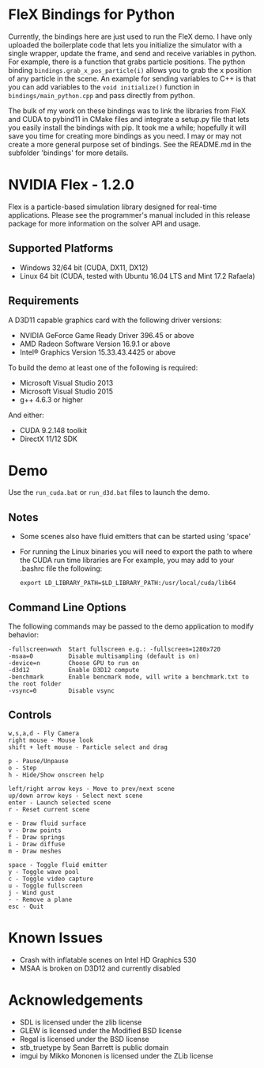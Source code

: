 FleX Bindings for Python
===================
Currently, the bindings here are just used to run the FleX demo. I have only uploaded the boilerplate code that lets you initialize the simulator with a single wrapper, update the frame, and send and receive variables in python. For example, there is a function that grabs particle positions. The python binding `bindings.grab_x_pos_particle(i)` allows you to grab the x position of any particle in the scene. An example for sending variables to C++ is that you can add variables to the `void initialize()` function in `bindings/main_python.cpp` and pass directly from python.

The bulk of my work on these bindings was to link the libraries from FleX and CUDA to pybind11 in CMake files and integrate a setup.py file that lets you easily install the bindings with pip. It took me a while; hopefully it will save you time for creating more bindings as you need. I may or may not create a more general purpose set of bindings. See the README.md in the subfolder 'bindings' for more details.


NVIDIA Flex - 1.2.0
===================

Flex is a particle-based simulation library designed for real-time applications.
Please see the programmer's manual included in this release package for more information on
the solver API and usage.

Supported Platforms
-------------------

* Windows 32/64 bit (CUDA, DX11, DX12)
* Linux 64 bit (CUDA, tested with Ubuntu 16.04 LTS and Mint 17.2 Rafaela)

Requirements
------------

A D3D11 capable graphics card with the following driver versions:

* NVIDIA GeForce Game Ready Driver 396.45 or above
* AMD Radeon Software Version 16.9.1 or above
* Intel® Graphics Version 15.33.43.4425 or above

To build the demo at least one of the following is required:

* Microsoft Visual Studio 2013
* Microsoft Visual Studio 2015
* g++ 4.6.3 or higher

And either: 

* CUDA 9.2.148 toolkit
* DirectX 11/12 SDK

Demo 
====

Use the `run_cuda.bat` or `run_d3d.bat` files to launch the demo.

Notes 
-----

* Some scenes also have fluid emitters that can be started using 'space'
* For running the Linux binaries you will need to export the path to where the CUDA run time libraries are
  For example, you may add to your .bashrc file the following:
       
      export LD_LIBRARY_PATH=$LD_LIBRARY_PATH:/usr/local/cuda/lib64


Command Line Options
--------------------

The following commands may be passed to the demo application to modify behavior:

    -fullscreen=wxh  Start fullscreen e.g.: -fullscreen=1280x720
    -msaa=0          Disable multisampling (default is on)
    -device=n        Choose GPU to run on
    -d3d12           Enable D3D12 compute
    -benchmark       Enable bencmark mode, will write a benchmark.txt to the root folder
    -vsync=0         Disable vsync

Controls
--------

    w,s,a,d - Fly Camera
    right mouse - Mouse look
    shift + left mouse - Particle select and drag

    p - Pause/Unpause
    o - Step
    h - Hide/Show onscreen help
    
    left/right arrow keys - Move to prev/next scene
    up/down arrow keys - Select next scene
    enter - Launch selected scene
    r - Reset current scene
    
    e - Draw fluid surface
    v - Draw points
    f - Draw springs
    i - Draw diffuse
    m - Draw meshes
    
    space - Toggle fluid emitter
    y - Toggle wave pool
    c - Toggle video capture
    u - Toggle fullscreen
    j - Wind gust
    - - Remove a plane
    esc - Quit

Known Issues
============

* Crash with inflatable scenes on Intel HD Graphics 530
* MSAA is broken on D3D12 and currently disabled

Acknowledgements
================

* SDL is licensed under the zlib license
* GLEW is licensed under the Modified BSD license
* Regal is licensed under the BSD license
* stb_truetype by Sean Barrett is public domain
* imgui by Mikko Mononen is licensed under the ZLib license

